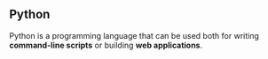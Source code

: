 ## Python

Python is a programming language that can be used both for writing **command-line scripts** or building **web applications**.